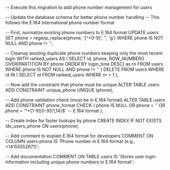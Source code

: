 -- Execute this migration to add phone number management for users

-- Update the database schema for better phone number handling
-- This follows the E.164 international phone number format

-- First, normalize existing phone numbers to E.164 format
UPDATE users 
SET phone = regexp_replace(phone, '[^+0-9]', '', 'g') 
WHERE phone IS NOT NULL AND phone != '';

-- Cleanup existing duplicate phone numbers keeping only the most recent login
WITH ranked_users AS (
  SELECT 
    id, 
    phone,
    ROW_NUMBER() OVER(PARTITION BY phone ORDER BY login_time DESC) as rn
  FROM users
  WHERE phone IS NOT NULL AND phone != ''
)
DELETE FROM users
WHERE id IN (
  SELECT id FROM ranked_users WHERE rn > 1
);

-- Now add the constraint that phone must be unique
ALTER TABLE users 
  ADD CONSTRAINT unique_phone UNIQUE (phone);

-- Add phone validation check (must be in E.164 format)
ALTER TABLE users
  ADD CONSTRAINT phone_format CHECK (
    phone IS NULL OR 
    phone = '' OR 
    phone ~ '^\+[1-9][0-9]{1,14}$'  -- E.164 format
  );

-- Create index for faster lookups by phone
CREATE INDEX IF NOT EXISTS idx_users_phone ON users(phone);

-- Add comment to explain E.164 format for developers
COMMENT ON COLUMN users.phone IS 'Phone number in E.164 format (e.g., +14155552671)';

-- Add documentation
COMMENT ON TABLE users IS 'Stores user login information including unique phone numbers in E.164 format';

